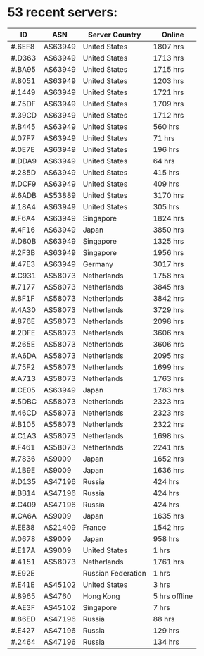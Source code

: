 # 53 recent servers:

| ID | ASN | Server Country | Online |
| ------ | ------ | ------ | ------ |
| #.6EF8 | AS63949 | United States | 1807 hrs |
| #.D363 | AS63949 | United States | 1713 hrs |
| #.BA95 | AS63949 | United States | 1715 hrs |
| #.8051 | AS63949 | United States | 1203 hrs |
| #.1449 | AS63949 | United States | 1721 hrs |
| #.75DF | AS63949 | United States | 1709 hrs |
| #.39CD | AS63949 | United States | 1712 hrs |
| #.B445 | AS63949 | United States | 560 hrs |
| #.07F7 | AS63949 | United States | 71 hrs |
| #.0E7E | AS63949 | United States | 196 hrs |
| #.DDA9 | AS63949 | United States | 64 hrs |
| #.285D | AS63949 | United States | 415 hrs |
| #.DCF9 | AS63949 | United States | 409 hrs |
| #.6ADB | AS53889 | United States | 3170 hrs |
| #.18A4 | AS63949 | United States | 305 hrs |
| #.F6A4 | AS63949 | Singapore | 1824 hrs |
| #.4F16 | AS63949 | Japan | 3850 hrs |
| #.D80B | AS63949 | Singapore | 1325 hrs |
| #.2F3B | AS63949 | Singapore | 1956 hrs |
| #.47E3 | AS63949 | Germany | 3017 hrs |
| #.C931 | AS58073 | Netherlands | 1758 hrs |
| #.7177 | AS58073 | Netherlands | 3845 hrs |
| #.8F1F | AS58073 | Netherlands | 3842 hrs |
| #.4A30 | AS58073 | Netherlands | 3729 hrs |
| #.876E | AS58073 | Netherlands | 2098 hrs |
| #.2DFE | AS58073 | Netherlands | 3606 hrs |
| #.265E | AS58073 | Netherlands | 3606 hrs |
| #.A6DA | AS58073 | Netherlands | 2095 hrs |
| #.75F2 | AS58073 | Netherlands | 1699 hrs |
| #.A713 | AS58073 | Netherlands | 1763 hrs |
| #.CE05 | AS63949 | Japan | 1783 hrs |
| #.5DBC | AS58073 | Netherlands | 2323 hrs |
| #.46CD | AS58073 | Netherlands | 2323 hrs |
| #.B105 | AS58073 | Netherlands | 2322 hrs |
| #.C1A3 | AS58073 | Netherlands | 1698 hrs |
| #.F461 | AS58073 | Netherlands | 2241 hrs |
| #.7836 | AS9009 | Japan | 1652 hrs |
| #.1B9E | AS9009 | Japan | 1636 hrs |
| #.D135 | AS47196 | Russia | 424 hrs |
| #.BB14 | AS47196 | Russia | 424 hrs |
| #.C409 | AS47196 | Russia | 424 hrs |
| #.CA6A | AS9009 | Japan | 1635 hrs |
| #.EE38 | AS21409 | France | 1542 hrs |
| #.0678 | AS9009 | Japan | 958 hrs |
| #.E17A | AS9009 | United States | 1 hrs |
| #.4151 | AS58073 | Netherlands | 1761 hrs |
| #.E92E |  | Russian Federation | 1 hrs |
| #.E41E | AS45102 | United States | 3 hrs |
| #.8965 | AS4760 | Hong Kong | 5 hrs offline |
| #.AE3F | AS45102 | Singapore | 7 hrs |
| #.86ED | AS47196 | Russia | 88 hrs |
| #.E427 | AS47196 | Russia | 129 hrs |
| #.2464 | AS47196 | Russia | 134 hrs |

